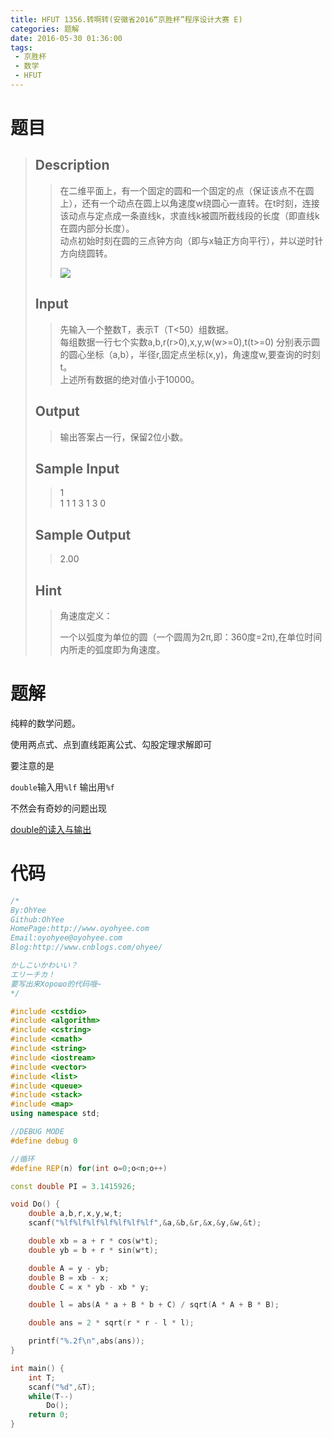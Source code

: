 ```yaml
---
title: HFUT 1356.转啊转(安徽省2016“京胜杯”程序设计大赛 E)
categories: 题解
date: 2016-05-30 01:36:00
tags: 
 - 京胜杯
 - 数学
 - HFUT
---
```


# 题目

> ## Description  
> > 在二维平面上，有一个固定的圆和一个固定的点（保证该点不在圆上），还有一个动点在圆上以角速度w绕圆心一直转。在t时刻，连接该动点与定点成一条直线k，求直线k被圆所截线段的长度（即直线k在圆内部分长度）。  
> > 动点初始时刻在圆的三点钟方向（即与x轴正方向平行），并以逆时针方向绕圆转。  
> >  <!--more-->
> > ![](http://acm.hfut.edu.cn/OnlineJudge/UploadFile/201605272027354400000_84B1CBD0D8C922FCE1675B1F6BC6189A.png)
> 
> ## Input  
> > 先输入一个整数T，表示T（T&lt;50）组数据。  
> > 每组数据一行七个实数a,b,r(r>0),x,y,w(w>=0),t(t>=0) 分别表示圆的圆心坐标（a,b），半径r,固定点坐标(x,y)，角速度w,要查询的时刻t。  
> > 上述所有数据的绝对值小于10000。  
>   
> ## Output  
> > 输出答案占一行，保留2位小数。  
>   
> ## Sample Input  
> > 1  
> > 1 1 1 3 1 3 0  
>   
> ## Sample Output  
> > 2.00  
>   
> ## Hint  
> > 角速度定义：  
> >   
> > 一个以弧度为单位的圆（一个圆周为2π,即：360度=2π),在单位时间内所走的弧度即为角速度。  

# 题解

纯粹的数学问题。

使用两点式、点到直线距离公式、勾股定理求解即可

要注意的是

`double`输入用`%lf` 输出用`%f`

不然会有奇妙的问题出现

[double的读入与输出](../Note/double.html)

  
# 代码

```cpp
/*
By:OhYee
Github:OhYee
HomePage:http://www.oyohyee.com
Email:oyohyee@oyohyee.com
Blog:http://www.cnblogs.com/ohyee/

かしこいかわいい？
エリーチカ！
要写出来Хорошо的代码哦~
*/

#include <cstdio>
#include <algorithm>
#include <cstring>
#include <cmath>
#include <string>
#include <iostream>
#include <vector>
#include <list>
#include <queue>
#include <stack>
#include <map>
using namespace std;

//DEBUG MODE
#define debug 0

//循环
#define REP(n) for(int o=0;o<n;o++)

const double PI = 3.1415926;

void Do() {
    double a,b,r,x,y,w,t;
    scanf("%lf%lf%lf%lf%lf%lf%lf",&a,&b,&r,&x,&y,&w,&t);

    double xb = a + r * cos(w*t);
    double yb = b + r * sin(w*t);

    double A = y - yb;
    double B = xb - x;
    double C = x * yb - xb * y;

    double l = abs(A * a + B * b + C) / sqrt(A * A + B * B);

    double ans = 2 * sqrt(r * r - l * l);

    printf("%.2f\n",abs(ans));
}

int main() {
    int T;
    scanf("%d",&T);
    while(T--) 
        Do();
    return 0;
}
```